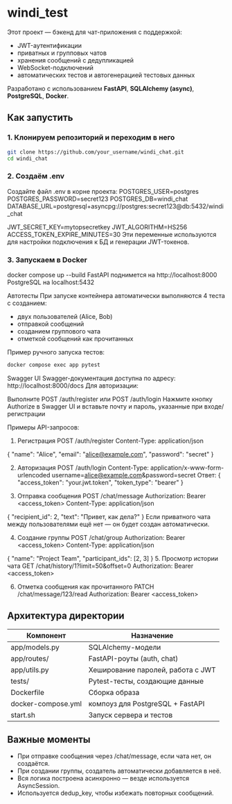 # windi_test

Этот проект — бэкенд для чат-приложения с поддержкой:

- JWT-аутентификации
- приватных и групповых чатов
- хранения сообщений с дедупликацией
- WebSocket-подключений
- автоматических тестов и автогенерацией тестовых данных

Разработано с использованием **FastAPI**, **SQLAlchemy (async)**, **PostgreSQL**, **Docker**.

## Как запустить

### 1. Клонируем репозиторий и переходим в него

```bash
git clone https://github.com/your_username/windi_chat.git
cd windi_chat
```
### 2. Создаём .env
Создайте файл .env в корне проекта:
POSTGRES_USER=postgres
POSTGRES_PASSWORD=secret123
POSTGRES_DB=windi_chat
DATABASE_URL=postgresql+asyncpg://postgres:secret123@db:5432/windi_chat

JWT_SECRET_KEY=mytopsecretkey
JWT_ALGORITHM=HS256
ACCESS_TOKEN_EXPIRE_MINUTES=30
Эти переменные используются для настройки подключения к БД и генерации JWT-токенов.

### 3. Запускаем в Docker
docker compose up --build
FastAPI поднимется на http://localhost:8000
PostgreSQL на localhost:5432

Автотесты
При запуске контейнера автоматически выполняются 4 теста с созданием:
- двух пользователей (Alice, Bob)
- отправкой сообщений
- созданием группового чата
- отметкой сообщений как прочитанных


Пример ручного запуска тестов:
```bash
docker compose exec app pytest
```
Swagger UI
Swagger-документация доступна по адресу:
http://localhost:8000/docs
Для авторизации:

Выполните POST /auth/register или POST /auth/login
Нажмите кнопку Authorize в Swagger UI и вставьте почту и пароль, указанные при входе/регистрации

Примеры API-запросов:

1. Регистрация
POST /auth/register
Content-Type: application/json

{
  "name": "Alice",
  "email": "alice@example.com",
  "password": "secret"
}

2. Авторизация
POST /auth/login
Content-Type: application/x-www-form-urlencoded
username=alice@example.com&password=secret
Ответ:
{
  "access_token": "your.jwt.token",
  "token_type": "bearer"
}

3. Отправка сообщения
POST /chat/message
Authorization: Bearer <access_token>
Content-Type: application/json

{
  "recipient_id": 2,
  "text": "Привет, как дела?"
}
Если приватного чата между пользователями ещё нет — он будет создан автоматически.

4. Создание группы
POST /chat/group
Authorization: Bearer <access_token>
Content-Type: application/json

{
  "name": "Project Team",
  "participant_ids": [2, 3]
}
5. Просмотр истории чата
GET /chat/history/1?limit=50&offset=0
Authorization: Bearer <access_token>

6. Отметка сообщения как прочитанного
PATCH /chat/message/123/read
Authorization: Bearer <access_token>

## Архитектура директории
|Компонент|Назначение|
|---------|----------|
|app/models.py|SQLAlchemy-модели|
|app/routes/|FastAPI-роуты (auth, chat)|
|app/utils.py|Хеширование паролей, работа с JWT|
|tests/|Pytest-тесты, создающие данные|
|Dockerfile|Сборка образа|
|docker-compose.yml|компоуз для PostgreSQL + FastAPI|
|start.sh|Запуск сервера и тестов|

## Важные моменты
- При отправке сообщения через /chat/message, если чата нет, он создаётся.
- При создании группы, создатель автоматически добавляется в неё.
- Вся логика построена асинхронно — везде используется AsyncSession.
- Используется dedup_key, чтобы избежать повторных сообщений.